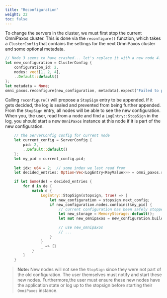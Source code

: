 ```yaml
---
title: "Reconfiguration"
weight: 22
toc: false
---
```

To change the servers in the cluster, we must first stop the current OmniPaxos cluster. This is done via the `reconfigure()` function, which takes a `ClusterConfig` that contains the settings for the next OmniPaxos cluster and some optional metadata.

```rust
// Node 3 seems to have crashed... let's replace it with a new node 4.
let new_configuration = ClusterConfig {
    configuration_id: 2,
    nodes: vec![1, 2, 4],
    ..Default::default()
};
let metadata = None;
omni_paxos.reconfigure(new_configuration, metadata).expect("Failed to propose reconfiguration");
```

Calling ``reconfigure()`` will propose a `StopSign` entry to be appended. If it gets decided, the log is sealed and prevented from being further appended. From the `StopSign` entry, all nodes will be able to see the new configuration. When you, the user, read from a node and find a `LogEntry::StopSign` in the log, you should start a new `OmniPaxos` instance at this node if it is part of the new configuration.

```rust
    // the ServerConfig config for current node
    let current_config = ServerConfig {
        pid: 2,
        ..Default::default()
    };
    let my_pid = current_config.pid;
    
    let idx: u64 = 2;  // some index we last read from
    let decided_entries: Option<Vec<LogEntry<KeyValue>>> = omni_paxos.read_decided_suffix(idx);

    if let Some(de) = decided_entries {
        for d in de {
            match d {
                LogEntry::StopSign(stopsign, true) => {
                    let new_configuration = stopsign.next_config;
                    if new_configuration.nodes.contains(&my_pid) {
                        // current configuration has been safely stopped. Start new instance
                        let new_storage = MemoryStorage::default();
                        let mut new_omnipaxos = new_configuration.build_for_server(current_config.clone(), MemoryStorage::default()).unwrap();

                        // use new_omnipaxos
                        // ...
                    }
                }
                _ => {}
            }
        }
    }
```

> **Note:** New nodes will not see the `StopSign` since they were not part of the old configuration. The user themselves must notify and start these new nodes. Furthermore,the user must ensure these new nodes have the application state or log up to the stopsign before starting their `OmniPaxos` instance.
